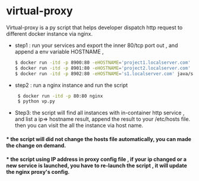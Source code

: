 # virtual-proxy



Virtual-proxy is a py script that helps developer dispatch http request to different docker instance via nginx.



- step1 : run your services and export the inner 80/tcp port out , and append a env variable HOSTNAME  , 

  ```bash
  $ docker run -itd -p 8900:80 -eHOSTNAME='project1.localserver.com' java/project1 
  $ docker run -itd -p 8901:80 -eHOSTNAME='project2.localserver.com' java/project2
  $ docker run -itd -p 8902:80 -eHOSTNAME='s1.localserver.com' java/service1
  ```

  

- step2 : run a nginx instance and run the script 

   ```bash
    $ docker run -itd -p 80:80 nginx
    $ python vp.py
   ```

  

- Step3: the script will find all instances with  in-container http service , and list a ip=> hostname result, append the result to your /etc/hosts file. then you can visit the all the instance via host name. 



#### *  the script will did not change the hosts file automatically, you can made the change on demand.

#### * the script using IP address in proxy config file , if your ip changed or a new service is launched,  you have to re-launch the script , it will update the nginx proxy's config.

